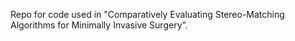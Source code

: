 Repo for code used in "Comparatively Evaluating Stereo-Matching Algorithms for Minimally Invasive Surgery". 
